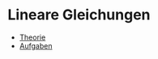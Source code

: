 # Lineare Gleichungen

* [Theorie](/mathematik/algebra/lineare-gleichungen/theorie)
* [Aufgaben](/mathematik/algebra/lineare-gleichungen/aufgaben)